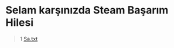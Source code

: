 # Selam karşınızda Steam Başarım Hilesi
> 1
[Sa.txt](https://github.com/Faslanerr/SteamBasarimHilesi/files/9293586/LICENSE.txt)
